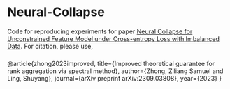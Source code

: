 # Neural-Collapse
Code for reproducing experiments for paper [Neural Collapse for Unconstrained Feature Model under Cross-entropy Loss with Imbalanced Data](https://arxiv.org/abs/2309.09725). For citation, please use, 

###
@article{zhong2023improved,
  title={Improved theoretical guarantee for rank aggregation via spectral method},
  author={Zhong, Ziliang Samuel and Ling, Shuyang},
  journal={arXiv preprint arXiv:2309.03808},
  year={2023}
}
###
